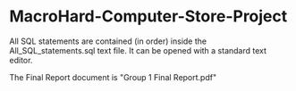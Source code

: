 # MacroHard-Computer-Store-Project

All SQL statements are contained (in order) inside the All_SQL_statements.sql text file. It can be opened with a standard text editor.

The Final Report document is "Group 1 Final Report.pdf"
